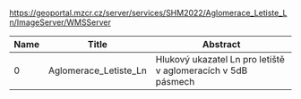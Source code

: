 https://geoportal.mzcr.cz/server/services/SHM2022/Aglomerace_Letiste_Ln/ImageServer/WMSServer

|Name|Title|Abstract|
|--|--|--|
|0|Aglomerace_Letiste_Ln|Hlukový ukazatel Ln pro letiště v aglomeracích v 5dB pásmech|
